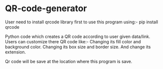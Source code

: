 # QR-code-generator
User need to install qrcode library first to use this program using:-
pip install qrcode

Python code which creates a QR code according to user given data/link. Users can customize there QR code like:-
Changing its fill color and background color.
Changing its box size and border size.
And change its extension.

Qr code will be save at the location where this program is save.
